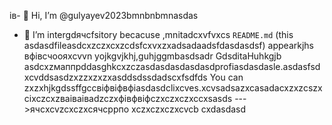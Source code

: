 ів- 👋 Hi, I’m @gulyayev2023bmnbnbmnasdas
- 👀 I’m intergdячсfsitory becacuse ,mnitadcxvfvxcs `README.md` (this asdasdfileasdcxzczxcxzcdsfcxvxzxadsadaadsfdasdasdsf) appearkjhs вфівсчooяxcvvn yojkgvjkhj,guhjggmbasdsadr GdsditаHuhkgjb asdcxzмаппрddasghkcxzczasdasdasdasdasdprofiasdasdasle.asdasfsdxcvddsasdzxzzxzxzxasddsdssdadscxfsdfds
You can zxzxhjkgdssffgccвіфвіфвфіasdasdclixcves.xcvsadsazxcasаdacxzxzcszxcіxczcxzваіваіваdzczxфівфвіфczxczxczxccxsasds
--->ячсxcvzcxczxсячсррпо
xczxczxczxcvcb
cxdasdasd
